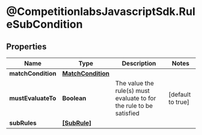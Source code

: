 # @CompetitionlabsJavascriptSdk.RuleSubCondition

## Properties

Name | Type | Description | Notes
------------ | ------------- | ------------- | -------------
**matchCondition** | [**MatchCondition**](MatchCondition.md) |  | 
**mustEvaluateTo** | **Boolean** | The value the rule(s) must evaluate to for the rule to be satisfied | [default to true]
**subRules** | [**[SubRule]**](SubRule.md) |  | 


